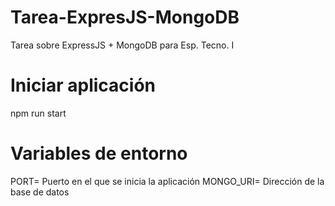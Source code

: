 # Tarea-ExpresJS-MongoDB
Tarea sobre ExpressJS + MongoDB para Esp. Tecno. I

# Iniciar aplicación
npm run start

# Variables de entorno
PORT= Puerto en el que se inicia la aplicación
MONGO_URI= Dirección de la base de datos
